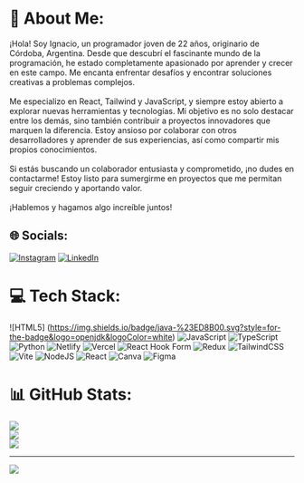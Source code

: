 # 💫 About Me:
¡Hola! Soy Ignacio, un programador joven de 22 años, originario de Córdoba, Argentina. Desde que descubrí el fascinante mundo de la programación, he estado completamente apasionado por aprender y crecer en este campo. Me encanta enfrentar desafíos y encontrar soluciones creativas a problemas complejos.<br><br>Me especializo en React, Tailwind y JavaScript, y siempre estoy abierto a explorar nuevas herramientas y tecnologías. Mi objetivo es no solo destacar entre los demás, sino también contribuir a proyectos innovadores que marquen la diferencia. Estoy ansioso por colaborar con otros desarrolladores y aprender de sus experiencias, así como compartir mis propios conocimientos.<br><br>Si estás buscando un colaborador entusiasta y comprometido, ¡no dudes en contactarme! Estoy listo para sumergirme en proyectos que me permitan seguir creciendo y aportando valor.<br><br>¡Hablemos y hagamos algo increíble juntos!


## 🌐 Socials:
[![Instagram](https://img.shields.io/badge/Instagram-%23E4405F.svg?logo=Instagram&logoColor=white)](https://instagram.com/coloradoxx_) [![LinkedIn](https://img.shields.io/badge/LinkedIn-%230077B5.svg?logo=linkedin&logoColor=white)](https://linkedin.com/in/ignacio-ramallo) 

# 💻 Tech Stack:
 ![HTML5] (https://img.shields.io/badge/java-%23ED8B00.svg?style=for-the-badge&logo=openjdk&logoColor=white) ![JavaScript](https://img.shields.io/badge/javascript-%23323330.svg?style=for-the-badge&logo=javascript&logoColor=%23F7DF1E) ![TypeScript](https://img.shields.io/badge/typescript-%23007ACC.svg?style=for-the-badge&logo=typescript&logoColor=white) ![Python](https://img.shields.io/badge/python-3670A0?style=for-the-badge&logo=python&logoColor=ffdd54) ![Netlify](https://img.shields.io/badge/netlify-%23000000.svg?style=for-the-badge&logo=netlify&logoColor=#00C7B7) ![Vercel](https://img.shields.io/badge/vercel-%23000000.svg?style=for-the-badge&logo=vercel&logoColor=white) ![React Hook Form](https://img.shields.io/badge/React%20Hook%20Form-%23EC5990.svg?style=for-the-badge&logo=reacthookform&logoColor=white) ![Redux](https://img.shields.io/badge/redux-%23593d88.svg?style=for-the-badge&logo=redux&logoColor=white) ![TailwindCSS](https://img.shields.io/badge/tailwindcss-%2338B2AC.svg?style=for-the-badge&logo=tailwind-css&logoColor=white) ![Vite](https://img.shields.io/badge/vite-%23646CFF.svg?style=for-the-badge&logo=vite&logoColor=white) ![NodeJS](https://img.shields.io/badge/node.js-6DA55F?style=for-the-badge&logo=node.js&logoColor=white) ![React](https://img.shields.io/badge/react-%2320232a.svg?style=for-the-badge&logo=react&logoColor=%2361DAFB) ![Canva](https://img.shields.io/badge/Canva-%2300C4CC.svg?style=for-the-badge&logo=Canva&logoColor=white) ![Figma](https://img.shields.io/badge/figma-%23F24E1E.svg?style=for-the-badge&logo=figma&logoColor=white)
# 📊 GitHub Stats:
![](https://github-readme-stats.vercel.app/api?username=IgnacioTomasRamallo&theme=tokyonight&hide_border=false&include_all_commits=false&count_private=false)<br/>
![](https://github-readme-streak-stats.herokuapp.com/?user=IgnacioTomasRamallo&theme=tokyonight&hide_border=false)<br/>
![](https://github-readme-stats.vercel.app/api/top-langs/?username=IgnacioTomasRamallo&theme=tokyonight&hide_border=false&include_all_commits=false&count_private=false&layout=compact)

---
[![](https://visitcount.itsvg.in/api?id=IgnacioTomasRamallo&icon=0&color=0)](https://visitcount.itsvg.in)

<!-- Proudly created with GPRM ( https://gprm.itsvg.in ) -->
